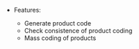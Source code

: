 - Features:

  - Generate product code
  - Check consistence of product coding
  - Mass coding of products
